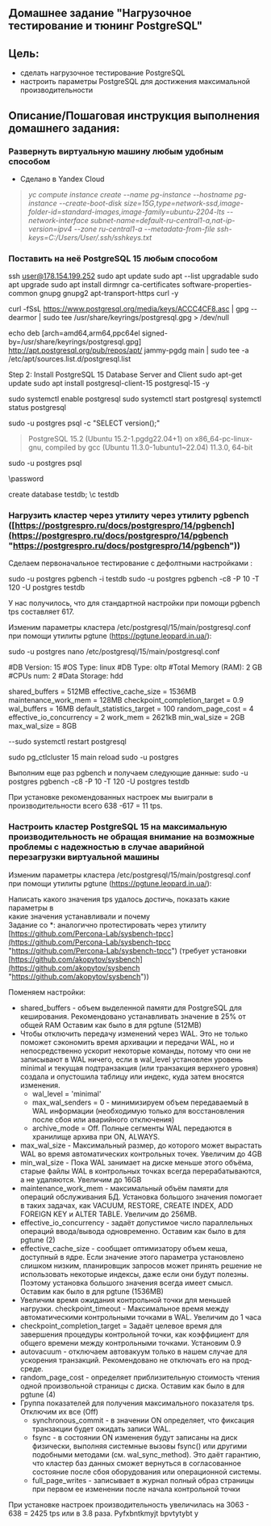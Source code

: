 ## Домашнее задание "Нагрузочное тестирование и тюнинг PostgreSQL"

## Цель:

-   сделать нагрузочное тестирование PostgreSQL
-   настроить параметры PostgreSQL для достижения максимальной производительности

  
## Описание/Пошаговая инструкция выполнения домашнего задания:

### Развернуть виртуальную машину любым удобным способом  

- Сделано в Yandex Cloud

>_yc compute instance create --name pg-instance --hostname pg-instance --create-boot-disk size=15G,type=network-ssd,image-folder-id=standard-images,image-family=ubuntu-2204-lts --network-interface subnet-name=default-ru-central1-a,nat-ip-version=ipv4 --zone ru-central1-a --metadata-from-file ssh-keys=C:/Users/User/.ssh/sshkeys.txt_

### Поставить на неё PostgreSQL 15 любым способом  


ssh user@178.154.199.252
sudo apt update
sudo apt --list upgradable
sudo apt upgrade
sudo apt install dirmngr ca-certificates software-properties-common gnupg gnupg2 apt-transport-https curl -y

curl -fSsL https://www.postgresql.org/media/keys/ACCC4CF8.asc | gpg --dearmor | sudo tee /usr/share/keyrings/postgresql.gpg > /dev/null

echo deb [arch=amd64,arm64,ppc64el signed-by=/usr/share/keyrings/postgresql.gpg] http://apt.postgresql.org/pub/repos/apt/ jammy-pgdg main | sudo tee -a /etc/apt/sources.list.d/postgresql.list



Step 2: Install PostgreSQL 15 Database Server and Client
sudo apt-get update
sudo apt install postgresql-client-15 postgresql-15 -y

sudo systemctl enable postgresql
sudo systemctl start postgresql
systemctl status postgresql

sudo -u postgres psql -c "SELECT version();"
> PostgreSQL 15.2 (Ubuntu 15.2-1.pgdg22.04+1) on x86_64-pc-linux-gnu, compiled by gcc (Ubuntu 11.3.0-1ubuntu1~22.04) 11.3.0, 64-bit

sudo -u postgres psql

\password


create database testdb;
\c testdb



### Нагрузить кластер через утилиту через утилиту pgbench ([https://postgrespro.ru/docs/postgrespro/14/pgbench](https://postgrespro.ru/docs/postgrespro/14/pgbench "https://postgrespro.ru/docs/postgrespro/14/pgbench"))  

Сделаем первоначальное тестирование с дефолтными настройками :

sudo -u postgres pgbench -i testdb
sudo -u postgres pgbench -c8 -P 10 -T 120 -U postgres testdb

У нас получилось, что для стандартной настройки при помощи pgbench tps составляет 617.

Изменим параметры кластера  /etc/postgresql/15/main/postgresql.conf при помощи утилиты pgtune (https://pgtune.leopard.in.ua/):

sudo -u postgres nano /etc/postgresql/15/main/postgresql.conf

#DB Version: 15
#OS Type: linux
#DB Type: oltp
#Total Memory (RAM): 2 GB
#CPUs num: 2
#Data Storage: hdd


shared_buffers = 512MB
effective_cache_size = 1536MB
maintenance_work_mem = 128MB
checkpoint_completion_target = 0.9
wal_buffers = 16MB
default_statistics_target = 100
random_page_cost = 4
effective_io_concurrency = 2
work_mem = 2621kB
min_wal_size = 2GB
max_wal_size = 8GB

--sudo systemctl restart postgresql

sudo pg_ctlcluster 15 main reload
sudo -u postgres 

Выполним еще раз pgbench и получаем следующие данные:
sudo -u postgres pgbench -c8 -P 10 -T 120 -U postgres testdb

При установке рекомендованных настроек мы выиграли в производительности всего 638 -617 = 11 tps.


### Настроить кластер PostgreSQL 15 на максимальную производительность не обращая внимание на возможные проблемы с надежностью в случае  аварийной перезагрузки виртуальной машины  

Изменим параметры кластера  /etc/postgresql/15/main/postgresql.conf при помощи утилиты pgtune (https://pgtune.leopard.in.ua/):

Написать какого значения tps удалось достичь, показать какие параметры в  
какие значения устанавливали и почему  
Задание со *: аналогично протестировать через утилиту  [https://github.com/Percona-Lab/sysbench-tpcc](https://github.com/Percona-Lab/sysbench-tpcc "https://github.com/Percona-Lab/sysbench-tpcc")  (требует установки  
[https://github.com/akopytov/sysbench](https://github.com/akopytov/sysbench "https://github.com/akopytov/sysbench"))

Поменяем настройки:

 - shared_buffers - объем выделенной памяти для PostgreSQL для кеширования. Рекомендовано устанавливать значение в 25% от общей RAM Оставим как было в для pgtune (512MB)
 - Чтобы отключить передачу изменений через WAL. Это не только поможет сэкономить время архивации и передачи WAL, но и непосредственно ускорит некоторые команды, потому что они не записывают в WAL ничего, если в wal_level установлен уровень minimal и текущая подтранзакция (или транзакция верхнего уровня) создала и опустошила таблицу или индекс, куда затем вносятся изменения.
	- wal_level = 'minimal'
	- max_wal_senders = 0 - минимизируем объем передаваемый в WAL информации  (необходимую только для восстановления после сбоя или аварийного отключения)
	- archive_mode = Off. Полные сегменты WAL передаются в хранилище архива при ON, ALWAYS.
- max_wal_size - Максимальный размер, до которого может вырастать WAL во время автоматических контрольных точек. Увеличим до 4GB
- min_wal_size - Пока WAL занимает на диске меньше этого объёма, старые файлы WAL в контрольных точках всегда перерабатываются, а не удаляются. Увеличим до 16GB
- maintenance_work_mem - максимальный объём памяти для операций обслуживания БД. Установка большого значения помогает в таких задачах, как VACUUM, RESTORE, CREATE INDEX, ADD FOREIGN KEY и ALTER TABLE. Увеличим до 256MB.
- effective_io_concurrency - задаёт допустимое число параллельных операций ввода/вывода одновременно. Оставим как было в для pgtune (2)
- effective_cache_size - сообщает оптимизатору объем кеша, доступный в ядре. Если значение этого параметра установлено слишком низким, планировщик запросов может принять решение не использовать некоторые индексы, даже если они будут полезны. Поэтому установка большого значения всегда имеет смысл. Оставим как было в для pgtune  (1536MB)
- Увеличим время ожидания контрольной точки для меньшей нагрузки.
checkpoint_timeout - Максимальное время между автоматическими контрольными точками в WAL. Увеличим до 1 часа
- checkpoint_completion_target = Задаёт целевое время для завершения процедуры контрольной точки, как коэффициент для общего времени между контрольными точками. Установим 0.9
- autovacuum - отключаем автовакуум только в нашем случае для ускорения транзакций. Рекомендовано не отключать его на прод-среде.
- random_page_cost - определяет приблизительную стоимость чтения одной произвольной страницы с диска. Оставим как было в для pgtune  (4)
- Группа показателей для получения максимального показателя tps. Отключим их все (Off)
	- synchronous_commit - в значении ON определяет, что фиксация транзакции будет ожидать записи WAL. 
	- fsync - в состоянии ON изменения будут записаны на диск физически, выполняя системные вызовы fsync() или другими подобными методами (см. wal_sync_method). Это даёт гарантию, что кластер баз данных сможет вернуться в согласованное состояние после сбоя оборудования или операционной системы. 
	- full_page_writes - записывает в журнал полный образ страницы при первом ее изменении после начала контрольной точки

При установке настроек производительность увеличилась на 3063 - 638 = 2425 tps или в 3.8 раза.
Pyfxbntkmyjt bpvtytybt y
<!--stackedit_data:
eyJoaXN0b3J5IjpbMTIyMjA1NTI5NiwzNTM2MzIwMzAsLTE1ND
g0NzU1NTYsLTU3Njg3OTM2OSwxNzgxOTUyMjYyLC0xNDk0MTMw
MTc3LC0xMDA4ODE1MjY1XX0=
-->